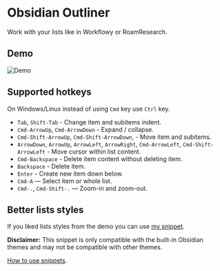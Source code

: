 # Obsidian Outliner

Work with your lists like in Workflowy or RoamResearch.

## Demo

![Demo](https://raw.githubusercontent.com/vslinko/obsidian-outliner/main/demo.gif)

## Supported hotkeys

On Windows/Linux instead of using `Cmd` key use `Ctrl` key.

- `Tab`, `Shift-Tab` - Change item and subitems indent.
- `Cmd-ArrowUp`, `Cmd-ArrowDown` - Expand / collapse.
- `Cmd-Shift-ArrowUp`, `Cmd-Shift-ArrowDown`, - Move item and subitems.
- `ArrowDown`, `ArrowUp`, `ArrowLeft`, `ArrowRight`, `Cmd-ArrowLeft`, `Cmd-Shift-ArrowLeft` - Move cursor within list content.
- `Cmd-Backspace` - Delete item content without deleting item.
- `Backspace` - Delete item.
- `Enter` - Create new item down below.
- `Cmd-A` — Select item or whole list.
- `Cmd-.`, `Cmd-Shift-.` — Zoom-in and zoom-out.

## Better lists styles

If you liked lists styles from the demo you can use [my snippet](snippet.css).

**Disclaimer:** This snippet is only compatible with the built-in Obsidian themes and may not be compatible with other themes.

[How to use snippets](https://publish.obsidian.md/help/How+to/Add+custom+styles).
